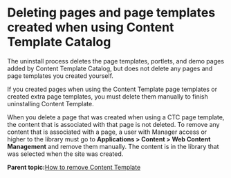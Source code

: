 # Deleting pages and page templates created when using Content Template Catalog

The uninstall process deletes the page templates, portlets, and demo pages added by Content Template Catalog, but does not delete any pages and page templates you created yourself.

If you created pages when using the Content Template page templates or created extra page templates, you must delete them manually to finish uninstalling Content Template.

When you delete a page that was created when using a CTC page template, the content that is associated with that page is not deleted. To remove any content that is associated with a page, a user with Manager access or higher to the library must go to **Applications \> Content \> Web Content Management** and remove them manually. The content is in the library that was selected when the site was created.

**Parent topic:**[How to remove Content Template](../ctc/ctc_uninst_overview.md)

